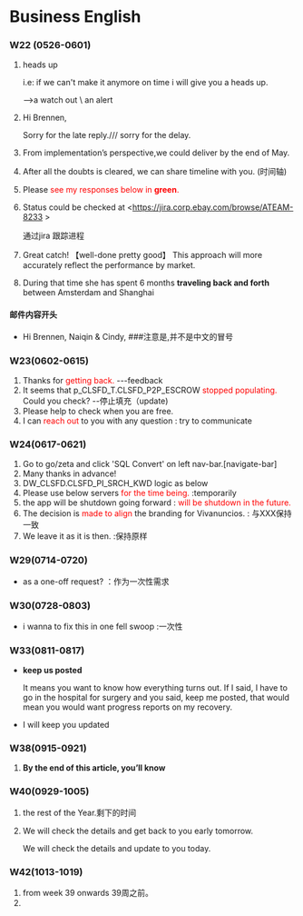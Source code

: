 # Business English

### W22 (0526-0601)

1. heads up  

   i.e: if we can't make it anymore on time i will give you a heads up.

   -->a watch out  \ an alert 

2. Hi Brennen,

   Sorry for the late reply./// sorry for the delay.

3. From implementation’s perspective,we could deliver by the end of May.

4. After all the doubts is cleared, we can share timeline with you.    (时间轴) 

5. Please <span style='color:red'>see my responses below in **green**.</span>

6. Status could be checked at <https://jira.corp.ebay.com/browse/ATEAM-8233 >

   通过jira 跟踪进程

7. Great catch!  【well-done pretty good】 This approach will more accurately reflect the performance by
   market.

8. During that time she has spent 6 months **traveling back and forth** between
   Amsterdam and Shanghai

####  邮件内容开头

- Hi Brennen, Naiqin & Cindy,   ###注意是,并不是中文的冒号

### W23(0602-0615)

1. Thanks for <span style='color:red'>getting back. </span> ---feedback
2. It seems that p_CLSFD_T.CLSFD_P2P_ESCROW  <span style='color:red'>stopped populating. </span>Could you check?  --停止填充（update)
3. Please help to check when you are free. 
4.  I can  <span style='color:red'>reach out</span> to you with any question  : try to communicate 



### W24(0617-0621)

1. Go to go/zeta and click 'SQL Convert' on left nav-bar.[navigate-bar]
2. Many thanks in advance!
3. DW_CLSFD.CLSFD_PI_SRCH_KWD logic as below
4. Please use below servers  <span style='color:red'>for the time being. </span> :temporarily
5. the app will be shutdown going forward :   <span style='color:red'>will be shutdown in the future.</span>
6. The decision is   <span style='color:red'>made to align </span> the  branding for Vivanuncios.    : 与XXX保持一致
7. We leave it as it is then. :保持原样

###  W29(0714-0720)

- as a one-off request? ：作为一次性需求

### W30(0728-0803)

- i  wanna to fix this in one fell swoop :一次性

### W33(0811-0817)

- **keep us posted** 

  It means you want to know how everything turns out. If I said, I have to go in the hospital for surgery and you said, keep me posted, that would mean you would want progress reports on my recovery.
  
- I will keep you updated



### W38(0915-0921)

1. **By the end of this article, you’ll know**



### W40(0929-1005)

1. the rest of the Year.剩下的时间

2. We will check the details and get back to you early tomorrow.

   We will check the details and update to you today.

### W42(1013-1019)

1.  from week 39 onwards   39周之前。
2. 